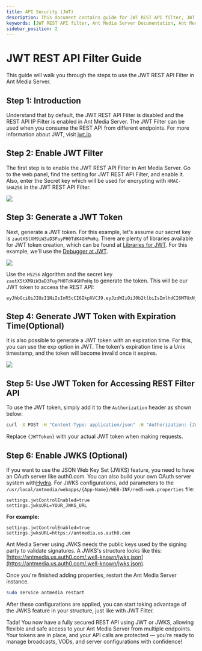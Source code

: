 ```yaml
---
title: API Security (JWT) 
description: This document contains guide for JWT REST API filter, JWT tokens and JWT token with expiration time.
keywords: [JWT REST API filter, Ant Media Server Documentation, Ant Media Server Tutorials]
sidebar_position: 2
---
```


# JWT REST API Filter Guide

This guide will walk you through the steps to use the JWT REST API Filter in Ant Media Server.

## Step 1: Introduction

Understand that by default, the JWT REST API Filter is disabled and the REST API IP Filter is enabled in Ant Media Server. The JWT Filter can be used when you consume the REST API from different endpoints. For more information about JWT, visit [jwt.io](https://jwt.io).

## Step 2: Enable JWT Filter

The first step is to enable the JWT REST API Filter in Ant Media Server. Go to the web panel, find the setting for JWT REST API Filter, and enable it. Also, enter the Secret key which will be used for encrypting with `HMAC-SHA256` in the JWT REST API Filter.

![](@site/static/img/jwt-filter-enable.png)

## Step 3: Generate a JWT Token

Next, generate a JWT token. For this example, let's assume our secret key is `zautXStXM9iW3aD3FuyPH0TdK4GHPmHq`. There are plenty of libraries available for JWT token creation, which can be found at [Libraries for JWT](https://jwt.io/libraries/). For this example, we'll use the [Debugger at JWT](https://jwt.io/#debugger-io).

![](@site/static/img/generate_jwt_token.png)

Use the `HS256` algorithm and the secret key `zautXStXM9iW3aD3FuyPH0TdK4GHPmHq` to generate the token. This will be our JWT token to access the REST API:

```
eyJhbGciOiJIUzI1NiIsInR5cCI6IkpXVCJ9.eyJzdWIiOiJ0b2tlbiIsImlhdCI6MTUxNjIzOTAyMn0.OESIxgNsnD_JwByKTXcrw9Ov4GaOUZw66QxMfmudhKQ
```

## Step 4: Generate JWT Token with Expiration Time(Optional)

It is also possible to generate a JWT token with an expiration time. For this, you can use the exp option in JWT. The token's expiration time is a Unix timestamp, and the token will become invalid once it expires.

![](@site/static/img/rest-api/generate-jwt-expire-time.png)

## Step 5: Use JWT Token for Accessing REST Filter API

To use the JWT token, simply add it to the `Authorization` header as shown below:

```bash
curl -X POST -H "Content-Type: application/json" -H "Authorization: {JWTToken}" "https://{domain:port}/{application}/rest/v2/broadcasts/create" -d '{"name":"streamName"}'
```
Replace `{JWTToken}` with your actual JWT token when making requests.

## Step 6: Enable JWKS (Optional)

If you want to use the JSON Web Key Set (JWKS) feature, you need to have an OAuth server like auth0.com. You can also build your own OAuth server system with[Hydra](https://www.ory.sh/hydra/docs/install). For JWKS configurations, add parameters to the `/usr/local/antmedia/webapps/{App-Name}/WEB-INF/red5-web.properties` file:

```
settings.jwtControlEnabled=true
settings.jwksURL=YOUR_JWKS_URL
```

**For example:**

```
settings.jwtControlEnabled=true
settings.jwksURL=https://antmedia.us.auth0.com
```

Ant Media Server using JWKS needs the public keys used by the signing party to validate signatures. A JWKS's structure looks like this: [https://antmedia.us.auth0.com/.well-known/jwks.json](https://antmedia.us.auth0.com/.well-known/jwks.json).

Once you're finished adding properties, restart the Ant Media Server instance.

```bash
sudo service antmedia restart
```
After these configurations are applied, you can start taking advantage of the JWKS feature in your structure, just like with JWT Filter.

Tada! You now have a fully secured REST API using JWT or JWKS, allowing flexible and safe access to your Ant Media Server from multiple endpoints. Your tokens are in place, and your API calls are protected — you’re ready to manage broadcasts, VODs, and server configurations with confidence!